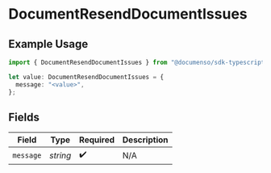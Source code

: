 # DocumentResendDocumentIssues

## Example Usage

```typescript
import { DocumentResendDocumentIssues } from "@documenso/sdk-typescript/models/errors";

let value: DocumentResendDocumentIssues = {
  message: "<value>",
};
```

## Fields

| Field              | Type               | Required           | Description        |
| ------------------ | ------------------ | ------------------ | ------------------ |
| `message`          | *string*           | :heavy_check_mark: | N/A                |